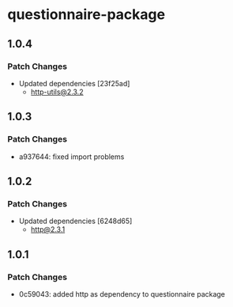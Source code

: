 # questionnaire-package

## 1.0.4

### Patch Changes

- Updated dependencies [23f25ad]
  - http-utils@2.3.2

## 1.0.3

### Patch Changes

- a937644: fixed import problems

## 1.0.2

### Patch Changes

- Updated dependencies [6248d65]
  - http@2.3.1

## 1.0.1

### Patch Changes

- 0c59043: added http as dependency to questionnaire package
